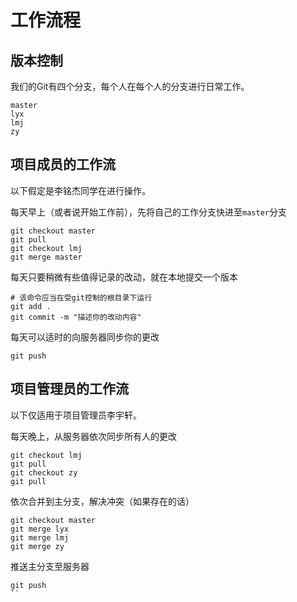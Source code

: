 # 工作流程

## 版本控制
我们的Git有四个分支，每个人在每个人的分支进行日常工作。
```
master
lyx
lmj
zy
```

## 项目成员的工作流
以下假定是李铭杰同学在进行操作。

每天早上（或者说开始工作前），先将自己的工作分支快进至`master`分支
```
git checkout master
git pull
git checkout lmj
git merge master
```

每天只要稍微有些值得记录的改动，就在本地提交一个版本
```
# 该命令应当在受git控制的根目录下运行
git add .
git commit -m "描述你的改动内容"
```
每天可以适时的向服务器同步你的更改
```
git push
```

## 项目管理员的工作流
以下仅适用于项目管理员李宇轩。

每天晚上，从服务器依次同步所有人的更改
```
git checkout lmj
git pull
git checkout zy
git pull
```
依次合并到主分支，解决冲突（如果存在的话）
```
git checkout master
git merge lyx
git merge lmj
git merge zy
```
推送主分支至服务器
```
git push
``